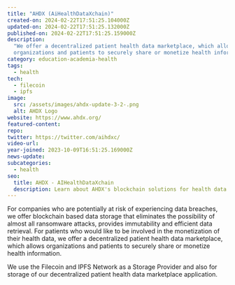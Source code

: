 ```yaml
---
title: "AHDX (AiHealthDataXchain)"
created-on: 2024-02-22T17:51:25.104000Z
updated-on: 2024-02-22T17:51:25.132000Z
published-on: 2024-02-22T17:51:25.159000Z
description:
  "We offer a decentralized patient health data marketplace, which allows
  organizations and patients to securely share or monetize health information."
category: education-academia-health
tags:
  - health
tech:
  - filecoin
  - ipfs
image:
  src: /assets/images/ahdx-update-3-2-.png
  alt: AHDX Logo
website: https://www.ahdx.org/
featured-content:
repo:
twitter: https://twitter.com/aihdxc/
video-url:
year-joined: 2023-10-09T16:51:25.169000Z
news-update:
subcategories:
  - health
seo:
  title: AHDX - AIHealthDataXchain
  description: Learn about AHDX's blockchain solutions for health data management.
---
```


For companies who are potentially at risk of experiencing data breaches, we offer blockchain based data storage that eliminates the possibility of almost all ransomware attacks, provides immutability and efficient data retrieval. For patients who would like to be involved in the monetization of their health data, we offer a decentralized patient health data marketplace, which allows organizations and patients to securely share or monetize health information.

We use the Filecoin and IPFS Network as a Storage Provider and also for storage of our decentralized patient health data marketplace application.
